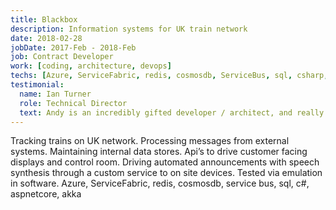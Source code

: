 ```yaml
---
title: Blackbox
description: Information systems for UK train network
date: 2018-02-28
jobDate: 2017-Feb - 2018-Feb
job: Contract Developer
work: [coding, architecture, devops]
techs: [Azure, ServiceFabric, redis, cosmosdb, ServiceBus, sql, csharp, aspnetcore, akka]
testimonial:
  name: Ian Turner
  role: Technical Director
  text: Andy is an incredibly gifted developer / architect, and really strong thought-leader. His was the stand-out response to a post we put out for a senior .NET developer, and he led some really complex work-streams for me over the course of a year and more. Like any of the best developers, Andy constantly pushed and challenged the team to up their game. And had a real knack for quickly finding his feet with the latest and greatest technologies and trends. For a senior developer, solution architect, or team leader role, it is very easy to recommend Andy
---
```


Tracking trains on UK network. Processing messages from external systems. Maintaining internal data stores. Api’s to drive customer facing displays and control room. Driving automated announcements with speech synthesis through a custom service to on site devices. Tested via emulation in software. 
Azure, ServiceFabric, redis, cosmosdb, service bus, sql, c#, aspnetcore, akka

